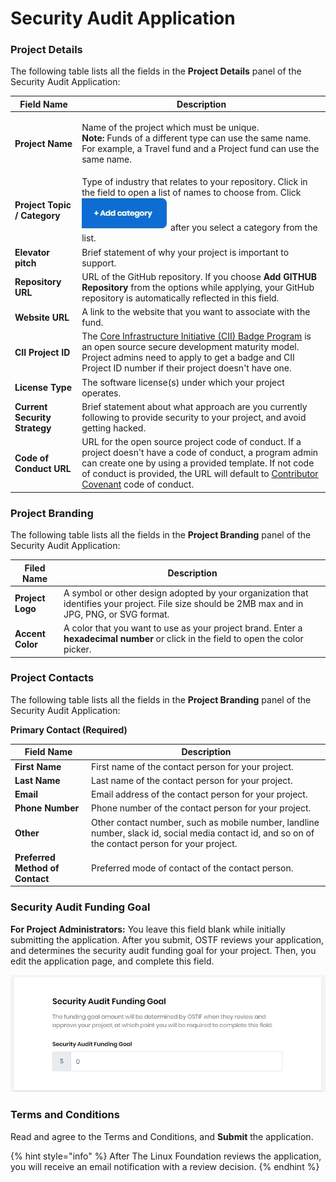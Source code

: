 # Security Audit Application

### Project Details

The following table lists all the fields in the **Project Details** panel of the Security Audit Application:

| Field Name                    | Description                                                                                                                                                                                                                                                                                                                      |
| ----------------------------- | -------------------------------------------------------------------------------------------------------------------------------------------------------------------------------------------------------------------------------------------------------------------------------------------------------------------------------- |
| **Project Name**              | <p>Name of the project which must be unique.<br><strong>Note:</strong> Funds of a different type can use the same name. For example, a Travel fund and a Project fund can use the same name.</p>                                                                                                                                 |
| **Project Topic / Category**  | Type of industry that relates to your repository. Click in the field to open a list of names to choose from. Click ![](<../.gitbook/assets/18088098 (3) (2) (1) (1) (1).jpg>) after you select a category from the list.                                                                                                         |
| **Elevator pitch**            | Brief statement of why your project is important to support.                                                                                                                                                                                                                                                                     |
| **Repository URL**            | URL of the GitHub repository. If you choose **Add GITHUB Repository** from the options while applying, your GitHub repository is automatically reflected in this field.                                                                                                                                                          |
| **Website URL**               | A link to the website that you want to associate with the fund.                                                                                                                                                                                                                                                                  |
| **CII Project ID**            | The [Core Infrastructure Initiative (CII) Badge Program](https://www.coreinfrastructure.org/programs/badge-program/) is an open source secure development maturity model. Project admins need to apply to get a badge and CII Project ID number if their project doesn't have one.                                               |
| **License Type**              | The software license(s) under which your project operates.                                                                                                                                                                                                                                                                       |
| **Current Security Strategy** | Brief statement about what approach are you currently following to provide security to your project, and avoid getting hacked.                                                                                                                                                                                                   |
| **Code of Conduct URL**       | URL for the open source project code of conduct. If a project doesn't have a code of conduct, a program admin can create one by using a provided template. If not code of conduct is provided, the URL will default to [Contributor Covenant](https://www.contributor-covenant.org/version/1/4/code-of-conduct) code of conduct. |

### Project Branding

The following table lists all the fields in the **Project Branding** panel of the Security Audit Application:

| Filed Name       | Description                                                                                                                                     |
| ---------------- | ----------------------------------------------------------------------------------------------------------------------------------------------- |
| **Project Logo** | A symbol or other design adopted by your organization that identifies your project. File size should be 2MB max and in JPG, PNG, or SVG format. |
| **Accent Color** | A color that you want to use as your project brand. Enter a **hexadecimal number** or click in the field to open the color picker.              |

### Project Contacts

The following table lists all the fields in the **Project Branding** panel of the Security Audit Application:

**Primary Contact (Required)**

| **Field Name**                  | **Description**                                                                                                                                    |
| ------------------------------- | -------------------------------------------------------------------------------------------------------------------------------------------------- |
| **First Name**                  | First name of the contact person for your project.                                                                                                 |
| **Last Name**                   | Last name of the contact person for your project.                                                                                                  |
| **Email**                       | Email address of the contact person for your project.                                                                                              |
| **Phone Number**                | Phone number of the contact person for your project.                                                                                               |
| **Other**                       | Other contact number, such as mobile number, landline number, slack id, social media contact id, and so on of the contact person for your project. |
| **Preferred Method of Contact** | Preferred mode of contact of the contact person.                                                                                                   |

### Security Audit Funding Goal

**For Project Administrators:** You leave this field blank while initially submitting the application. After you submit, OSTF reviews your application, and determines the security audit funding goal for your project. Then, you edit the application page, and complete this field.

![security audit funding goal](<../.gitbook/assets/security audit funding goal.png>)

### Terms and Conditions

Read and agree to the Terms and Conditions, and **Submit** the application.

{% hint style="info" %}
After The Linux Foundation reviews the application, you will receive an email notification with a review decision.
{% endhint %}
